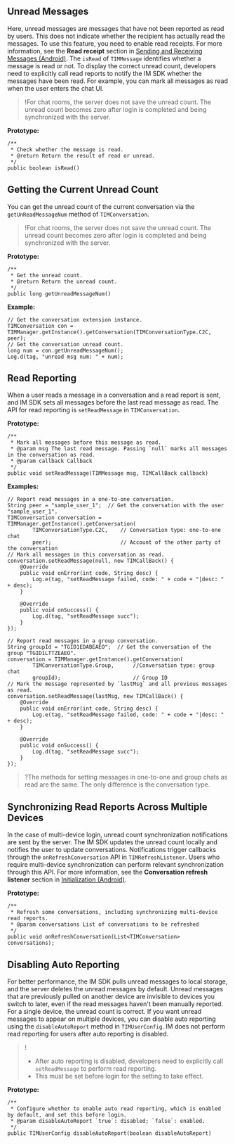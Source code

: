 
## Unread Messages

Here, unread messages are messages that have not been reported as read by users. This does not indicate whether the recipient has actually read the messages. To use this feature, you need to enable read receipts. For more information, see the **Read receipt** section in [Sending and Receiving Messages (Android)](https://intl.cloud.tencent.com/document/product/1047/36401). The `isRead` of `TIMMessage` identifies whether a message is read or not. To display the correct unread count, developers need to explicitly call read reports to notify the IM SDK whether the messages have been read. For example, you can mark all messages as read when the user enters the chat UI.

>!For chat rooms, the server does not save the unread count. The unread count becomes zero after login is completed and being synchronized with the server.


**Prototype:**

```
/**
 * Check whether the message is read.
 * @return Return the result of read or unread.
 */
public boolean isRead()
```

## Getting the Current Unread Count

You can get the unread count of the current conversation via the `getUnReadMessageNum` method of `TIMConversation`.

>!For chat rooms, the server does not save the unread count. The unread count becomes zero after login is completed and being synchronized with the server.

**Prototype:**

```
/**
 * Get the unread count.
 * @return Return the unread count.
 */
public long getUnreadMessageNum()
```

**Example:**

```
// Get the conversation extension instance.
TIMConversation con = TIMManager.getInstance().getConversation(TIMConversationType.C2C, peer);
// Get the conversation unread count.
long num = con.getUnreadMessageNum();
Log.d(tag, "unread msg num: " + num);
```

## Read Reporting

When a user reads a message in a conversation and a read report is sent, and IM SDK sets all messages before the last read message as read. The API for read reporting is `setReadMessage` in `TIMConversation`.

**Prototype:**

```
/**
 * Mark all messages before this message as read.
 * @param msg The last read message. Passing `null` marks all messages in the conversation as read.
 * @param callback Callback
 */
public void setReadMessage(TIMMessage msg, TIMCallBack callback) 
```

**Examples:**

```
// Report read messages in a one-to-one conversation.
String peer = "sample_user_1";  // Get the conversation with the user "sample_user_1".
TIMConversation conversation = TIMManager.getInstance().getConversation(
        TIMConversationType.C2C,    // Conversation type: one-to-one chat
        peer);                      // Account of the other party of the conversation
// Mark all messages in this conversation as read.
conversation.setReadMessage(null, new TIMCallBack() {
	@Override
	public void onError(int code, String desc) {
		Log.e(tag, "setReadMessage failed, code: " + code + "|desc: " + desc);
	}

	@Override
	public void onSuccess() {
		Log.d(tag, "setReadMessage succ");
	}
});
 
// Report read messages in a group conversation.
String groupId = "TGID1EDABEAEO";  // Get the conversation of the group "TGID1LTTZEAEO".
conversation = TIMManager.getInstance().getConversation(
        TIMConversationType.Group,      //Conversation type: group chat
        groupId);                       // Group ID
// Mark the message represented by `lastMsg` and all previous messages as read.
conversation.setReadMessage(lastMsg, new TIMCallBack() {
	@Override
	public void onError(int code, String desc) {
		Log.e(tag, "setReadMessage failed, code: " + code + "|desc: " + desc);
	}

	@Override
	public void onSuccess() {
		Log.d(tag, "setReadMessage succ");
	}
});
```

>?The methods for setting messages in one-to-one and group chats as read are the same. The only difference is the conversation type.

## Synchronizing Read Reports Across Multiple Devices

In the case of multi-device login, unread count synchronization notifications are sent by the server. The IM SDK updates the unread count locally and notifies the user to update conversations. Notifications trigger callbacks through the `onRefreshConversation` API in `TIMRefreshListener`. Users who require multi-device synchronization can perform relevant synchronization through this API. For more information, see the **Conversation refresh listener** section in [Initialization (Android)](https://intl.cloud.tencent.com/document/product/1047/36255).

**Prototype:**

```
/**
 * Refresh some conversations, including synchronizing multi-device read reports.
 * @param conversations List of conversations to be refreshed
 */
public void onRefreshConversation(List<TIMConversation> conversations);
```

## Disabling Auto Reporting

For better performance, the IM SDK pulls unread messages to local storage, and the server deletes the unread messages by default. Unread messages that are previously pulled on another device are invisible to devices you switch to later, even if the read messages haven't been manually reported. For a single device, the unread count is correct. If you want unread messages to appear on multiple devices, you can disable auto reporting using the `disableAutoReport` method in `TIMUserConfig`. IM does not perform read reporting for users after auto reporting is disabled.

>!
> - After auto reporting is disabled, developers need to explicitly call `setReadMessage` to perform read reporting.
> - This must be set before login for the setting to take effect.


**Prototype:**

```
/**
 * Configure whether to enable auto read reporting, which is enabled by default, and set this before login.
 * @param disableAutoReport `true`: disabled; `false`: enabled.
 */
public TIMUserConfig disableAutoReport(boolean disableAutoReport) 
```


